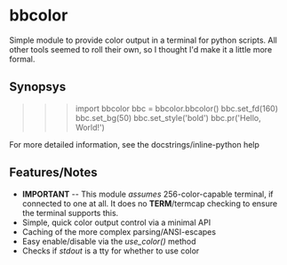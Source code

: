 # bbcolor

Simple module to provide color output in a terminal for python scripts. All
other tools seemed to roll their own, so I thought I'd make it a little more
formal.

## Synopsys

  >>> import bbcolor
  >>> bbc = bbcolor.bbcolor()
  >>> bbc.set_fd(160)
  >>> bbc.set_bg(50)
  >>> bbc.set_style('bold')
  >>> bbc.pr('Hello, World!')

For more detailed information, see the docstrings/inline-python help

## Features/Notes

- **IMPORTANT** -- This module *assumes* 256-color-capable terminal, if
  connected to one at all. It does no **TERM**/termcap checking to ensure the
  terminal supports this.
- Simple, quick color output control via a minimal API
- Caching of the more complex parsing/ANSI-escapes
- Easy enable/disable via the *use_color()* method
- Checks if *stdout* is a tty for whether to use color
